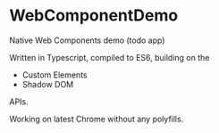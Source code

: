 # WebComponentDemo
Native Web Components demo (todo app)

Written in Typescript, compiled to ES6, building on the 
* Custom Elements
* Shadow DOM

APIs.

Working on latest Chrome without any polyfills.
